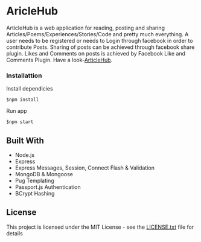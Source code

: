 # AricleHub

ArticleHub is a web application for reading, posting and sharing Articles/Poems/Experiences/Stories/Code and pretty much everything. 
A user needs to be registered or needs to Login through facebook in order to contribute Posts. Sharing of posts can be achieved through facebook share plugin. Likes and Comments on posts is achieved by Facebook Like and Comments Plugin. Have a look-[ArticleHub](https://articlehub.herokuapp.com/).

### Installattion

Install dependicies

```
$npm install
```

Run app

```
$npm start
```

## Built With

* Node.js
* Express
* Express Messages, Session, Connect Flash & Validation
* MongoDB & Mongoose
* Pug Templating
* Passport.js Authentication
* BCrypt Hashing

## License

This project is licensed under the MIT License - see the [LICENSE.txt](LICENSE.txt) file for details
